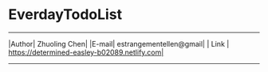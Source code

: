 EverdayTodoList
========================

*****

|Author| Zhuoling Chen|
|E-mail| estrangementellen@gmail|
| Link | https://determined-easley-b02089.netlify.com|

*****
